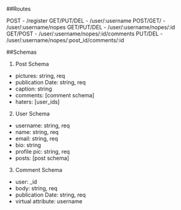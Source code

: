 ##Routes

POST - /register
GET/PUT/DEL - /user/:username
POST/GET/ - /user/:username/nopes
GET/PUT/DEL - /user/:username/nopes/:id
GET/POST - /user/:username/nopes/:id/comments
PUT/DEL - /user/:username/nopes/:post_id/comments/:id


##Schemas

1. Post Schema
  * pictures: string, req
  * publication Date: string, req
  * caption: string
  * comments: [comment schema]
  * haters: [user_ids]
2. User Schema
  * username: string, req
  * name: string, req
  * email: string, req
  * bio: string
  * profile pic: string, req
  * posts: [post schema]
3. Comment Schema
  * user: _id
  * body: string, req
  * publication Date: string, req
  * virtual attribute: username

